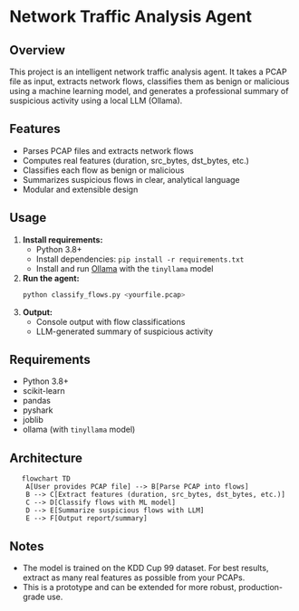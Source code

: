 # Network Traffic Analysis Agent

## Overview
This project is an intelligent network traffic analysis agent. It takes a PCAP file as input, extracts network flows, classifies them as benign or malicious using a machine learning model, and generates a professional summary of suspicious activity using a local LLM (Ollama).

## Features
- Parses PCAP files and extracts network flows
- Computes real features (duration, src_bytes, dst_bytes, etc.)
- Classifies each flow as benign or malicious
- Summarizes suspicious flows in clear, analytical language
- Modular and extensible design

## Usage
1. **Install requirements:**
   - Python 3.8+
   - Install dependencies: `pip install -r requirements.txt`
   - Install and run [Ollama](https://ollama.com/) with the `tinyllama` model
2. **Run the agent:**
   ```bash
   python classify_flows.py <yourfile.pcap>
   ```
3. **Output:**
   - Console output with flow classifications
   - LLM-generated summary of suspicious activity

## Requirements
- Python 3.8+
- scikit-learn
- pandas
- pyshark
- joblib
- ollama (with `tinyllama` model)

## Architecture
```
   flowchart TD
    A[User provides PCAP file] --> B[Parse PCAP into flows]
    B --> C[Extract features (duration, src_bytes, dst_bytes, etc.)]
    C --> D[Classify flows with ML model]
    D --> E[Summarize suspicious flows with LLM]
    E --> F[Output report/summary]
```

## Notes
- The model is trained on the KDD Cup 99 dataset. For best results, extract as many real features as possible from your PCAPs.
- This is a prototype and can be extended for more robust, production-grade use. 

